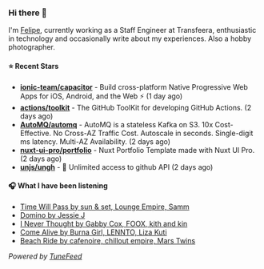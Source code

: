 ### Hi there 👋

I'm [Felipe](https://felipevm.com), currently working as a Staff Engineer at Transfeera, enthusiastic in technology and occasionally write about my experiences. Also a hobby photographer.

#### ⭐ Recent Stars
- **[ionic-team/capacitor](https://github.com/ionic-team/capacitor)** - Build cross-platform Native Progressive Web Apps for iOS, Android, and the Web ⚡️ (1 day ago)
- **[actions/toolkit](https://github.com/actions/toolkit)** - The GitHub ToolKit for developing GitHub Actions. (2 days ago)
- **[AutoMQ/automq](https://github.com/AutoMQ/automq)** - AutoMQ is a stateless Kafka on S3. 10x Cost-Effective. No Cross-AZ Traffic Cost. Autoscale in seconds. Single-digit ms latency. Multi-AZ Availability. (2 days ago)
- **[nuxt-ui-pro/portfolio](https://github.com/nuxt-ui-pro/portfolio)** - Nuxt Portfolio Template made with Nuxt UI Pro. (2 days ago)
- **[unjs/ungh](https://github.com/unjs/ungh)** - 🐙 Unlimited access to github API (2 days ago)

#### 🎧 What I have been listening
- [Time Will Pass by sun &amp; set, Lounge Empire, Samm](https://open.spotify.com/track/0N3sFa0Hwrjd6auleDwg6n)
- [Domino by Jessie J](https://open.spotify.com/track/2fQxE0jVrjNMT9oJAXtSJR)
- [I Never Thought by Gabby Cox, FOOX, kith and kin](https://open.spotify.com/track/2feZAuKKggFV8ZKZijmaiw)
- [Come Alive by Burna Girl, LENNTO, Liza Kuti](https://open.spotify.com/track/3vhrV2R9wUOOalw4pYG0X1)
- [Beach Ride by cafenoire, chillout empire, Mars Twins](https://open.spotify.com/track/704oagNzKQWQXqSXENBO9M)

_Powered by [TuneFeed](https://tunefeed.app?ref=github.com)_

